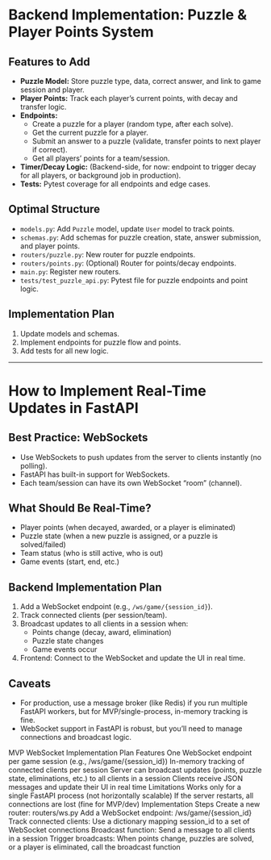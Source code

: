 # Backend Implementation: Puzzle & Player Points System

## Features to Add
- **Puzzle Model:** Store puzzle type, data, correct answer, and link to game session and player.
- **Player Points:** Track each player’s current points, with decay and transfer logic.
- **Endpoints:**
  - Create a puzzle for a player (random type, after each solve).
  - Get the current puzzle for a player.
  - Submit an answer to a puzzle (validate, transfer points to next player if correct).
  - Get all players’ points for a team/session.
- **Timer/Decay Logic:** (Backend-side, for now: endpoint to trigger decay for all players, or background job in production).
- **Tests:** Pytest coverage for all endpoints and edge cases.

## Optimal Structure
- `models.py`: Add `Puzzle` model, update `User` model to track points.
- `schemas.py`: Add schemas for puzzle creation, state, answer submission, and player points.
- `routers/puzzle.py`: New router for puzzle endpoints.
- `routers/points.py`: (Optional) Router for points/decay endpoints.
- `main.py`: Register new routers.
- `tests/test_puzzle_api.py`: Pytest file for puzzle endpoints and point logic.

## Implementation Plan
1. Update models and schemas.
2. Implement endpoints for puzzle flow and points.
3. Add tests for all new logic.

---

# How to Implement Real-Time Updates in FastAPI

## Best Practice: WebSockets
- Use WebSockets to push updates from the server to clients instantly (no polling).
- FastAPI has built-in support for WebSockets.
- Each team/session can have its own WebSocket “room” (channel).

## What Should Be Real-Time?
- Player points (when decayed, awarded, or a player is eliminated)
- Puzzle state (when a new puzzle is assigned, or a puzzle is solved/failed)
- Team status (who is still active, who is out)
- Game events (start, end, etc.)

## Backend Implementation Plan
1. Add a WebSocket endpoint (e.g., `/ws/game/{session_id}`).
2. Track connected clients (per session/team).
3. Broadcast updates to all clients in a session when:
   - Points change (decay, award, elimination)
   - Puzzle state changes
   - Game events occur
4. Frontend: Connect to the WebSocket and update the UI in real time.

## Caveats
- For production, use a message broker (like Redis) if you run multiple FastAPI workers, but for MVP/single-process, in-memory tracking is fine.
- WebSocket support in FastAPI is robust, but you’ll need to manage connections and broadcast logic. 

MVP WebSocket Implementation Plan
Features
One WebSocket endpoint per game session (e.g., /ws/game/{session_id})
In-memory tracking of connected clients per session
Server can broadcast updates (points, puzzle state, eliminations, etc.) to all clients in a session
Clients receive JSON messages and update their UI in real time
Limitations
Works only for a single FastAPI process (not horizontally scalable)
If the server restarts, all connections are lost (fine for MVP/dev)
Implementation Steps
Create a new router: routers/ws.py
Add a WebSocket endpoint: /ws/game/{session_id}
Track connected clients: Use a dictionary mapping session_id to a set of WebSocket connections
Broadcast function: Send a message to all clients in a session
Trigger broadcasts: When points change, puzzles are solved, or a player is eliminated, call the broadcast function